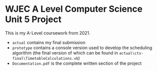# WJEC A Level Computer Science Unit 5 Project
This is my A-Level coursework from 2021.
- `actual` contains my final submission
- `prototype` contains a console version used to develop the scheduling algorithm (the final version of which can be found in `actual\cts-final\TimetableCalculations.vb`)
- `Documentation.pdf` is the complete written section of the project